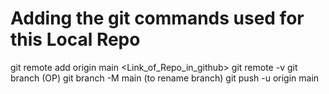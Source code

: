 # Adding the git commands used for this Local Repo
git remote add origin main <Link_of_Repo_in_github>
git remote -v 
git branch (OP)
git branch -M main (to rename branch)
git push -u origin main